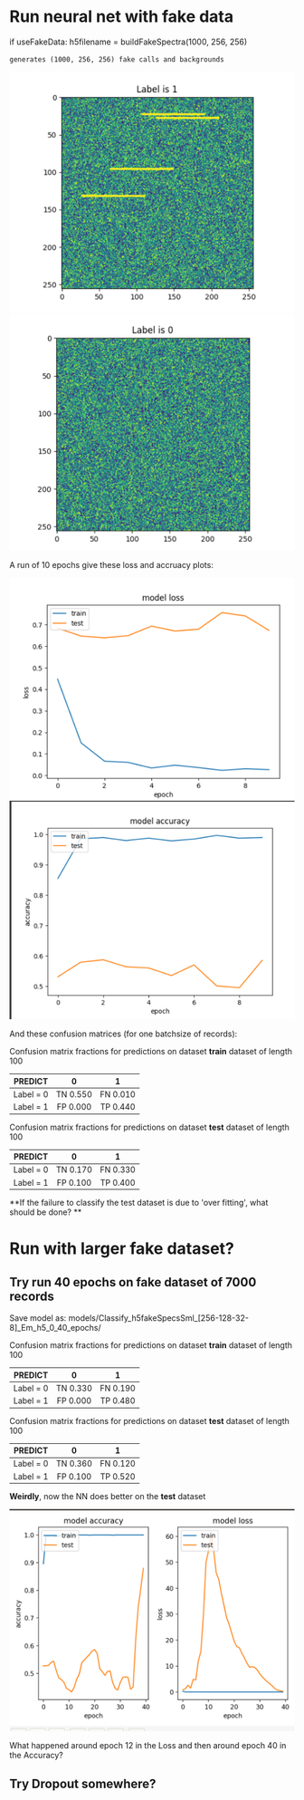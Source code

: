 # Run neural net with fake data

if useFakeData:
    h5filename = buildFakeSpectra(1000, 256, 256)
    
    generates (1000, 256, 256) fake calls and backgrounds
    
![Fake call](https://github.com/veirs/orcasound-signal-classifier/blob/main/notes/fakeCall.png "Fake Call")
![Fake background](https://github.com/veirs/orcasound-signal-classifier/blob/main/notes/fakeBackground.png "Fake Background")   

A run of 10 epochs give these loss and accruacy plots:

![Loss](https://github.com/veirs/orcasound-signal-classifier/blob/main/notes/fakeModelLoss.png "Loss history")
![Accuracy](https://github.com/veirs/orcasound-signal-classifier/blob/main/notes/fakeModelAccuracy.png "Accruacy history")   

And these confusion matrices (for one batchsize of records):

Confusion matrix fractions for predictions on dataset **train** dataset of length 100


|        PREDICT |     0     |      1     |
| -------------- |:---------:|:----------:|
|   Label = 0    |  TN 0.550 |   FN 0.010 |
|   Label = 1    |  FP 0.000 |   TP 0.440 |

Confusion matrix fractions for predictions on dataset **test** dataset of length 100


|        PREDICT |     0     |      1     |
| -------------- |:---------:|:----------:|
|   Label = 0    |  TN 0.170 |   FN 0.330 |
|   Label = 1    |  FP 0.100 |   TP 0.400 |


**If the failure to classify the test dataset is due to 'over fitting', what should be done? **

# Run with larger fake dataset?

## Try run 40 epochs on fake dataset of 7000 records

Save model as: models/Classify_h5fakeSpecsSml_[256-128-32-8]_Em_h5_0_40_epochs/

Confusion matrix fractions for predictions on dataset **train** dataset of length 100


|        PREDICT |     0     |      1     |
| -------------- |:---------:|:----------:|
|   Label = 0    |  TN 0.330 |   FN 0.190 |
|   Label = 1    |  FP 0.000 |   TP 0.480 |

Confusion matrix fractions for predictions on dataset **test** dataset of length 100


|        PREDICT |     0     |      1     |
| -------------- |:---------:|:----------:|
|   Label = 0    |  TN 0.360 |   FN 0.120 |
|   Label = 1    |  FP 0.100 |   TP 0.520 |

**Weirdly**, now the NN does better on the **test** dataset

![Loss - Accuracy](https://github.com/veirs/orcasound-signal-classifier/blob/main/notes/7000_40_FakeRecords.png "Loss&Accruacy history")  

What happened around epoch 12 in the Loss and then around epoch 40 in the Accuracy?

## Try Dropout somewhere? 

